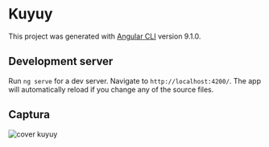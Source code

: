 # Kuyuy

This project was generated with [Angular CLI](https://github.com/angular/angular-cli) version 9.1.0.

## Development server

Run `ng serve` for a dev server. Navigate to `http://localhost:4200/`. The app will automatically reload if you change any of the source files.
## Captura

![cover kuyuy](https://user-images.githubusercontent.com/59939891/80921320-b22f7000-8d43-11ea-8006-a7786f3b0d8e.JPG)
